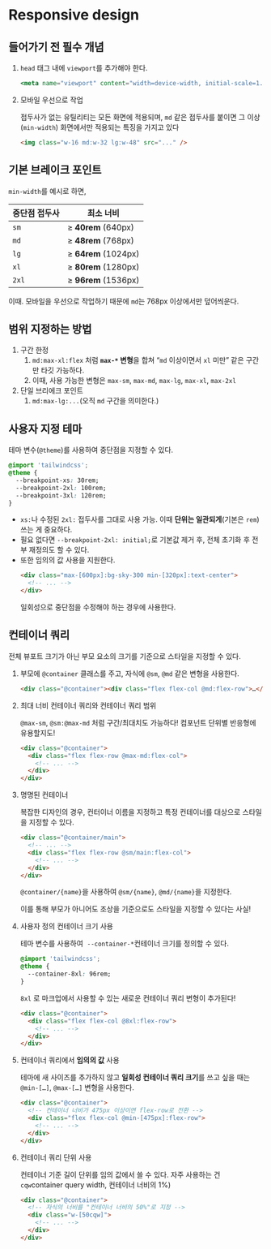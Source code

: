 # Responsive design

## 들어가기 전 필수 개념

1. `head` 태그 내에 `viewport`를 추가해야 한다.

   ```jsx
   <meta name="viewport" content="width=device-width, initial-scale=1.0" />
   ```

2. 모바일 우선으로 작업

   접두사가 없는 유틸리티는 모든 화면에 적용되며, `md` 같은 접두사를 붙이면 그 이상(`min-width`) 화면에서만 적용되는 특징을 가지고 있다

   ```html
   <img class="w-16 md:w-32 lg:w-48" src="..." />
   ```

## 기본 브레이크 포인트

`min-width`를 예시로 하면,

| **중단점 접두사** | 최소 너비            |
| ----------------- | -------------------- |
| `sm`              | ≥ **40rem** (640px)  |
| `md`              | ≥ **48rem** (768px)  |
| `lg`              | ≥ **64rem** (1024px) |
| `xl`              | ≥ **80rem** (1280px) |
| `2xl`             | ≥ **96rem** (1536px) |

이때. 모바일을 우선으로 작업하기 때문에 `md`는 768px 이상에서만 덮어씌운다.

## 범위 지정하는 방법

1. 구간 한정
   1. `md:max-xl:flex` 처럼 **`max-*` 변형**을 합쳐 “`md` 이상이면서 `xl` 미만” 같은 구간만 타깃 가능하다.
   2. 이때, 사용 가능한 변형은 `max-sm`, `max-md`, `max-lg`, `max-xl`, `max-2xl`
2. 단일 브리에크 포인트
   1. `md:max-lg:...`(오직 `md` 구간을 의미한다.)

## 사용자 지정 테마

테마 변수(`@theme`)를 사용하여 중단점을 지정할 수 있다.

```css
@import 'tailwindcss';
@theme {
  --breakpoint-xs: 30rem;
  --breakpoint-2xl: 100rem;
  --breakpoint-3xl: 120rem;
}
```

- `xs:`나 수정된 `2xl:` 접두사를 그대로 사용 가능. 이때 **단위는 일관되게**(기본은 `rem`) 쓰는 게 중요하다.
- 필요 없다면 `--breakpoint-2xl: initial;`로 기본값 제거 후, 전체 초기화 후 전부 재정의도 할 수 있다.
- 또한 임의의 값 사용을 지원한다.
  ```html
  <div class="max-[600px]:bg-sky-300 min-[320px]:text-center">
    <!-- ... -->
  </div>
  ```
  일회성으로 중단점을 수정해야 하는 경우에 사용한다.

## 컨테이너 쿼리

전체 뷰포트 크기가 아닌 부모 요소의 크기를 기준으로 스타일을 지정할 수 있다.

1. 부모에 `@container` 클래스를 주고, 자식에 `@sm`, `@md` 같은 변형을 사용한다.

   ```html
   <div class="@container"><div class="flex flex-col @md:flex-row">…</div></div>
   ```

2. 최대 너비 컨테이너 쿼리와 컨테이너 쿼리 범위

   `@max-sm`, `@sm:@max-md` 처럼 구간/최대치도 가능하다! 컴포넌트 단위별 반응형에 유용할지도!

   ```html
   <div class="@container">
     <div class="flex flex-row @max-md:flex-col">
       <!-- ... -->
     </div>
   </div>
   ```

3. 명명된 컨테이너

   복잡한 디자인의 경우, 컨터이너 이름을 지정하고 특정 컨테이너를 대상으로 스타일을 지정할 수 있다.

   ```html
   <div class="@container/main">
     <!-- ... -->
     <div class="flex flex-row @sm/main:flex-col">
       <!-- ... -->
     </div>
   </div>
   ```

   `@container/{name}`을 사용하여 `@sm/{name}`, `@md/{name}`을 지정한다.

   이를 통해 부모가 아니어도 조상을 기준으로도 스타일을 지정할 수 있다는 사실!

4. 사용자 정의 컨테이너 크기 사용

   테마 변수를 사용하여  `--container-*`컨테이너 크기를 정의할 수 있다.

   ```css
   @import 'tailwindcss';
   @theme {
     --container-8xl: 96rem;
   }
   ```

   `8xl` 로 마크업에서 사용할 수 있는 새로운 컨테이너 쿼리 변형이 추가된다!

   ```html
   <div class="@container">
     <div class="flex flex-col @8xl:flex-row">
       <!-- ... -->
     </div>
   </div>
   ```

5. 컨테이너 쿼리에서 **임의의 값** 사용

   테마에 새 사이즈를 추가하지 않고 **일회성 컨테이너 쿼리 크기**를 쓰고 싶을 때는 `@min-[…]`, `@max-[…]` 변형을 사용한다.

   ```html
   <div class="@container">
     <!-- 컨테이너 너비가 475px 이상이면 flex-row로 전환 -->
     <div class="flex flex-col @min-[475px]:flex-row">
       <!-- ... -->
     </div>
   </div>
   ```

6. 컨테이너 쿼리 단위 사용

   컨테이너 기준 길이 단위를 임의 값에서 쓸 수 있다. 자주 사용하는 건 `cqw`container query width, 컨테이너 너비의 1%)

   ```html
   <div class="@container">
     <!-- 자식의 너비를 "컨테이너 너비의 50%"로 지정 -->
     <div class="w-[50cqw]">
       <!-- ... -->
     </div>
   </div>
   ```
